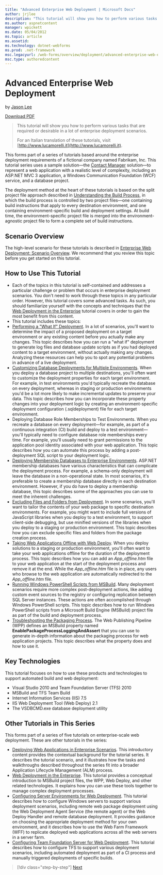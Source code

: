 ```yaml
---
title: "Advanced Enterprise Web Deployment | Microsoft Docs"
author: jrjlee
description: "This tutorial will show you how to perform various tasks that are required or desirable in a lot of enterprise deployment scenarios. For an Italian translati..."
ms.author: aspnetcontent
manager: wpickett
ms.date: 05/04/2012
ms.topic: article
ms.assetid: 
ms.technology: dotnet-webforms
ms.prod: .net-framework
msc.legacyurl: /web-forms/overview/deployment/advanced-enterprise-web-deployment/advanced-enterprise-web-deployment
msc.type: authoredcontent
---
```

Advanced Enterprise Web Deployment
====================
by [Jason Lee](https://github.com/jrjlee)

[Download PDF](https://msdnshared.blob.core.windows.net/media/MSDNBlogsFS/prod.evol.blogs.msdn.com/CommunityServer.Blogs.Components.WeblogFiles/00/00/00/63/56/8130.DeployingWebAppsInEnterpriseScenarios.pdf)

> This tutorial will show you how to perform various tasks that are required or desirable in a lot of enterprise deployment scenarios.
> 
> For an Italian translation of these tutorials, visit [http://www.lucamorelli.it](http://www.lucamorelli.it).


This forms part of a series of tutorials based around the enterprise deployment requirements of a fictional company named Fabrikam, Inc. This tutorial series uses a sample solution&#x2014;the [Contact Manager](../web-deployment-in-the-enterprise/the-contact-manager-solution.md) solution&#x2014;to represent a web application with a realistic level of complexity, including an ASP.NET MVC 3 application, a Windows Communication Foundation (WCF) service, and a database project.

The deployment method at the heart of these tutorials is based on the split project file approach described in [Understanding the Build Process](../web-deployment-in-the-enterprise/understanding-the-build-process.md), in which the build process is controlled by two project files&#x2014;one containing build instructions that apply to every destination environment, and one containing environment-specific build and deployment settings. At build time, the environment-specific project file is merged into the environment-agnostic project file to form a complete set of build instructions.

## Scenario Overview

The high-level scenario for these tutorials is described in [Enterprise Web Deployment: Scenario Overview](../deploying-web-applications-in-enterprise-scenarios/enterprise-web-deployment-scenario-overview.md). We recommend that you review this topic before you get started on this tutorial.

## How to Use This Tutorial

- Each of the topics in this tutorial is self-contained and addresses a particular challenge or problem that occurs in enterprise deployment scenarios. You don&#x27;t need to work through these topics in any particular order. However, this tutorial covers some advanced tasks. As such, you should familiarize yourself with the concepts and techniques that the [Web Deployment in the Enterprise](../web-deployment-in-the-enterprise/web-deployment-in-the-enterprise.md) tutorial covers in order to gain the most benefit from this content.
- This tutorial includes these topics:
- [Performing a "What If" Deployment](performing-a-what-if-deployment.md). In a lot of scenarios, you&#x27;ll want to determine the impact of a proposed deployment on a target environment or any existing content before you actually make any changes. This topic describes how you can run a "what if" deployment to generate log files and database update scripts as if you had deployed content to a target environment, without actually making any changes. Analyzing these resources can help you to spot any potential problems in advance of a live deployment.
- [Customizing Database Deployments for Multiple Environments](customizing-database-deployments-for-multiple-environments.md). When you deploy a database project to multiple destinations, you&#x27;ll often want to customize the deployment properties for each target environment. For example, in test environments you&#x27;d typically recreate the database on every deployment, whereas in staging or production environments you&#x27;d be a lot more likely to make incremental updates to preserve your data. This topic describes how you can incorporate these property changes into your deployment logic by creating an environment-specific deployment configuration (.sqldeployment) file for each target environment.
- Deploying Database Role Memberships to Test Environments. When you recreate a database on every deployment&#x2014;for example, as part of a continuous integration (CI) build and deploy to a test environment&#x2014;you&#x27;ll typically need to configure database role memberships every time. For example, you&#x27;ll usually need to grant permissions to the application pool identity associated with your web application. This topic describes how you can automate this process by adding a post-deployment SQL script to your deployment logic.
- [Deploying Membership Databases to Enterprise Environments](deploying-membership-databases-to-enterprise-environments.md). ASP.NET membership databases have various characteristics that can complicate the deployment process. For example, a schema-only deployment will leave the database in a non-operational state. In most scenarios, it&#x27;s preferable to create a membership database directly in each destination environment. However, if you do have to deploy a membership database, this topic describes some of the approaches you can use to meet the inherent challenges.
- [Excluding Files and Folders from Deployment](excluding-files-and-folders-from-deployment.md). In some scenarios, you&#x27;ll want to tailor the contents of your web package to specific destination environments. For example, you might want to include full versions of JavaScript libraries when you deploy to a test environment, to support client-side debugging, but use minified versions of the libraries when you deploy to a staging or production environment. This topic describes how you can exclude specific files and folders from the package creation process.
- [Taking Web Applications Offline with Web Deploy](taking-web-applications-offline-with-web-deploy.md). When you deploy solutions to a staging or production environment, you&#x27;ll often want to take your web applications offline for the duration of the deployment process. This topic describes how you can add an *App\_offline.htm* file to your web application at the start of the deployment process and remove it at the end. While the *App\_offline.htm* file is in place, any users who browse to the web application are automatically redirected to the *App\_offline.htm* file.
- [Running Windows PowerShell Scripts from MSBuild](running-windows-powershell-scripts-from-msbuild-project-files.md). Many deployment scenarios require more complex post-deployment actions, like adding custom event sources to the registry or configuring replication between SQL Server instances. These actions are often accomplished through Windows PowerShell scripts. This topic describes how to run Windows PowerShell scripts from a Microsoft Build Engine (MSBuild) project file as part of the build and deployment process.
- [Troubleshooting the Packaging Process](troubleshooting-the-packaging-process.md). The Web Publishing Pipeline (WPP) defines an MSBuild property named **EnablePackageProcessLoggingAndAssert** that you can use to generate in-depth information about the packaging process for web application projects. This topic describes what the property does and how to use it.

## Key Technologies

This tutorial focuses on how to use these products and technologies to support automated build and web deployment:

- Visual Studio 2010 and Team Foundation Server (TFS) 2010
- MSBuild and TFS Team Build
- Internet Information Services (IIS) 7.5
- IIS Web Deployment Tool (Web Deploy) 2.1
- The VSDBCMD.exe database deployment utility

## Other Tutorials in This Series

This forms part of a series of five tutorials on enterprise-scale web deployment. These are other tutorials in the series:

- [Deploying Web Applications in Enterprise Scenarios](../deploying-web-applications-in-enterprise-scenarios/deploying-web-applications-in-enterprise-scenarios.md). This introductory content provides the contextual background for the tutorial series. It describes the tutorial scenario, and it illustrates how the tasks and walkthroughs described throughout the series fit into a broader Application Lifecycle Management (ALM) process.
- [Web Deployment in the Enterprise](../web-deployment-in-the-enterprise/web-deployment-in-the-enterprise.md). This tutorial provides a conceptual introduction to MSBuild project files, the WPP, Web Deploy, and other related technologies. It explains how you can use these tools together to manage complex deployment processes.
- [Configuring Server Environments for Web Deployment](../configuring-server-environments-for-web-deployment/configuring-server-environments-for-web-deployment.md). This tutorial describes how to configure Windows servers to support various deployment scenarios, including remote web package deployment using the Web Deployment Agent Service (the remote agent) or the Web Deploy Handler and remote database deployment. It provides guidance on choosing the appropriate deployment method for your own environment, and it describes how to use the Web Farm Framework (WFF) to replicate deployed web applications across all the web servers in a server farm.
- [Configuring Team Foundation Server for Web Deployment](../configuring-team-foundation-server-for-web-deployment/configuring-team-foundation-server-for-web-deployment.md). This tutorial describes how to configure TFS to support various deployment scenarios, including automated deployment as part of a CI process and manually triggered deployments of specific builds.

>[!div class="step-by-step"]
[Next](performing-a-what-if-deployment.md)